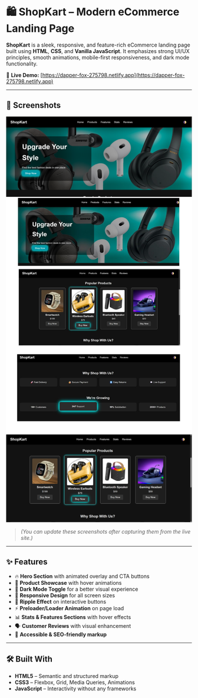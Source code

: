 # 🛍️ ShopKart – Modern eCommerce Landing Page

**ShopKart** is a sleek, responsive, and feature-rich eCommerce landing page built using **HTML**, **CSS**, and **Vanilla JavaScript**. It emphasizes strong UI/UX principles, smooth animations, mobile-first responsiveness, and dark mode functionality.

🔗 **Live Demo:** [https://dapper-fox-275798.netlify.app](https://dapper-fox-275798.netlify.app)

---

## 📸 Screenshots

![ShopKart Hero Section](https://github.com/Turja1347/ShopKart/blob/10aff4a3f7f32b94012600577c253f76de14ac14/Screenshot%202025-06-19%20171226.png)
![ShopKart Product Grid](https://github.com/Turja1347/ShopKart/blob/c21e0a36a71a24de74ad5e6a846a326e7fb0980a/grid.jpg)
![ShopKart Dark Mode](https://github.com/Turja1347/ShopKart/blob/c21e0a36a71a24de74ad5e6a846a326e7fb0980a/Screenshot%202025-06-19%20171247.png)

> *(You can update these screenshots after capturing them from the live site.)*

---

## ✨ Features

- 🔥 **Hero Section** with animated overlay and CTA buttons
- 🛒 **Product Showcase** with hover animations
- 🌙 **Dark Mode Toggle** for a better visual experience
- 📱 **Responsive Design** for all screen sizes
- 🌊 **Ripple Effect** on interactive buttons
- ⚡ **Preloader/Loader Animation** on page load
- 📊 **Stats & Features Sections** with hover effects
- 🗣️ **Customer Reviews** with visual enhancement
- 🎯 **Accessible & SEO-friendly markup**

---

## 🛠️ Built With

- **HTML5** – Semantic and structured markup
- **CSS3** – Flexbox, Grid, Media Queries, Animations
- **JavaScript** – Interactivity without any frameworks




